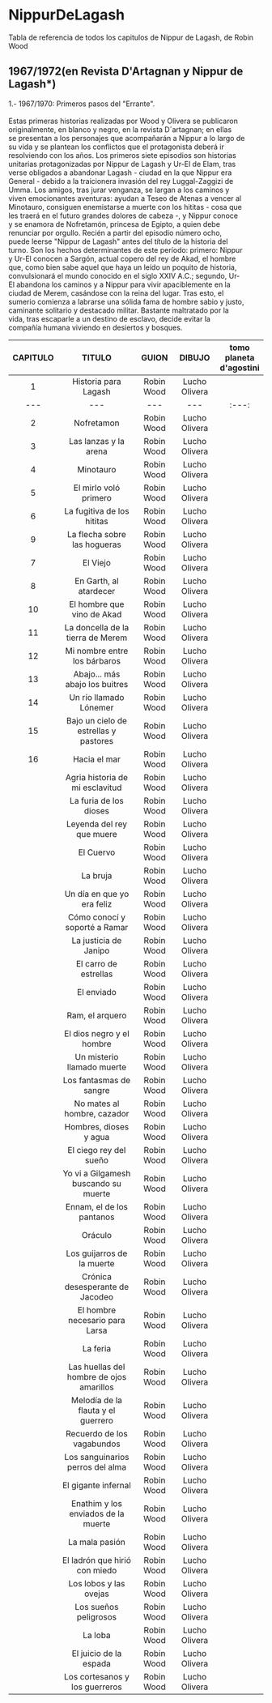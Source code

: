 # NippurDeLagash
Tabla de referencia de todos los capitulos de Nippur de Lagash, de Robin Wood

## 1967/1972(en Revista D'Artagnan y Nippur de Lagash*)


1.- 1967/1970: Primeros pasos del "Errante".<br/><br/>Estas primeras historias realizadas por Wood y Olivera se publicaron<br/>originalmente, en blanco y negro, en la revista D´artagnan; en ellas<br/>se presentan a los personajes que acompañarán a Nippur a lo largo de<br/>su vida y se plantean los conflictos que el protagonista deberá ir<br/>resolviendo con los años. Los primeros siete episodios son historias<br/>unitarias protagonizadas por Nippur de Lagash y Ur-El de Elam, tras<br/>verse obligados a abandonar Lagash - ciudad en la que Nippur era<br/>General - debido a la traicionera invasión del rey Luggal-Zaggizi de<br/>Umma. Los amigos, tras jurar venganza, se largan a los caminos y<br/>viven emocionantes aventuras: ayudan a Teseo de Atenas a vencer al<br/>Minotauro, consiguen enemistarse a muerte con los hititas - cosa que<br/>les traerá en el futuro grandes dolores de cabeza -, y Nippur conoce<br/>y se enamora de Nofretamón, princesa de Egipto, a quien debe<br/>renunciar por orgullo. Recién a partir del episodio número ocho,<br/>puede leerse "Nippur de Lagash" antes del título de la historia del<br/>turno. Son los hechos determinantes de este período: primero: Nippur<br/>y Ur-El conocen a Sargón, actual copero del rey de Akad, el hombre<br/>que, como bien sabe aquel que haya un leído un poquito de historia,<br/>convulsionará el mundo conocido en el siglo XXIV A.C.; segundo, Ur-<br/>El abandona los caminos y a Nippur para vivir apaciblemente en la<br/>ciudad de Merem, casándose con la reina del lugar. Tras esto, el<br/>sumerio comienza a labrarse una sólida fama de hombre sabio y justo,<br/>caminante solitario y destacado militar. Bastante maltratado por la<br/>vida, tras escaparle a un destino de esclavo, decide evitar la<br/>compañía humana viviendo en desiertos y bosques.

|  **CAPITULO** | **TITULO** | **GUION** | **DIBUJO** | **tomo<br/>planeta<br/>d'agostini** |
| :---: | :---: | :---: | :---: | :---: |
|  1 | Historia para Lagash | Robin Wood | Lucho Olivera |  |
| --- | --- | --- | --- | :---: |
|  2 | Nofretamon | Robin Wood | Lucho Olivera |  |
|  3 | Las lanzas y la arena | Robin Wood | Lucho Olivera |  |
|  4 | Minotauro | Robin Wood | Lucho Olivera |  |
|  5 | El mirlo voló primero | Robin Wood | Lucho Olivera |  |
|  6 | La fugitiva de los hititas | Robin Wood | Lucho Olivera |  |
|  9 | La flecha sobre las hogueras | Robin Wood | Lucho Olivera |  |
|  7 | El Viejo | Robin Wood | Lucho Olivera |  |
|  8 | En Garth, al atardecer | Robin Wood | Lucho Olivera |  |
|  10 | El hombre que vino de Akad | Robin Wood | Lucho Olivera |  |
|  11 | La doncella de la tierra de Merem | Robin Wood | Lucho Olivera |  |
|  12 | Mi nombre entre los bárbaros | Robin Wood | Lucho Olivera |  |
|  13 | Abajo... más abajo los buitres | Robin Wood | Lucho Olivera |  |
|  14 | Un río llamado Lónemer | Robin Wood | Lucho Olivera |  |
|  15 | Bajo un cielo de estrellas y pastores | Robin Wood | Lucho Olivera |  |
|  16 | Hacia el mar | Robin Wood | Lucho Olivera |  |
|   | Agria historia de mi esclavitud | Robin Wood | Lucho Olivera |  |
|   | La furia de los dioses | Robin Wood | Lucho Olivera |  |
|   | Leyenda del rey que muere | Robin Wood | Lucho Olivera |  |
|   | El Cuervo | Robin Wood | Lucho Olivera |  |
|   | La bruja | Robin Wood | Lucho Olivera |  |
|   | Un día en que yo era feliz | Robin Wood | Lucho Olivera |  |
|   | Cómo conocí y soporté a Ramar | Robin Wood | Lucho Olivera |  |
|   | La justicia de Janipo | Robin Wood | Lucho Olivera |  |
|   | El carro de estrellas | Robin Wood | Lucho Olivera |  |
|   | El enviado        | Robin Wood | Lucho Olivera |  |
|   | Ram, el arquero | Robin Wood | Lucho Olivera |  |
|   | El dios negro y el hombre | Robin Wood | Lucho Olivera |  |
|   | Un misterio llamado muerte | Robin Wood | Lucho Olivera |  |
|   | Los fantasmas de sangre | Robin Wood | Lucho Olivera |  |
|   | No mates al hombre, cazador | Robin Wood | Lucho Olivera |  |
|   | Hombres, dioses y agua | Robin Wood | Lucho Olivera |  |
|   | El ciego rey del sueño | Robin Wood | Lucho Olivera |  |
|   | Yo vi a Gilgamesh buscando su muerte | Robin Wood | Lucho Olivera |  |
|   | Ennam, el de los pantanos | Robin Wood | Lucho Olivera |  |
|   | Oráculo | Robin Wood | Lucho Olivera |  |
|   | Los guijarros de la muerte | Robin Wood | Lucho Olivera |  |
|   | Crónica desesperante de Jacodeo | Robin Wood | Lucho Olivera |  |
|   | El hombre necesario para Larsa | Robin Wood | Lucho Olivera |  |
|   | La feria | Robin Wood | Lucho Olivera |  |
|   | Las huellas del hombre de ojos amarillos | Robin Wood | Lucho Olivera |  |
|   | Melodía de la flauta y el guerrero | Robin Wood | Lucho Olivera |  |
|   | Recuerdo de los vagabundos | Robin Wood | Lucho Olivera |  |
|   | Los sanguinarios perros del alma | Robin Wood | Lucho Olivera |  |
|   | El gigante infernal | Robin Wood | Lucho Olivera |  |
|   | Enathim y los enviados de la muerte | Robin Wood | Lucho Olivera |  |
|   | La mala pasión | Robin Wood | Lucho Olivera |  |
|   | El ladrón que hirió con miedo | Robin Wood | Lucho Olivera |  |
|   | Los lobos y las ovejas | Robin Wood | Lucho Olivera |  |
|   | Los sueños peligrosos | Robin Wood | Lucho Olivera |  |
|   | La loba | Robin Wood | Lucho Olivera |  |
|   | El juicio de la espada | Robin Wood | Lucho Olivera |  |
|   | Los cortesanos y los guerreros | Robin Wood | Lucho Olivera |  |

